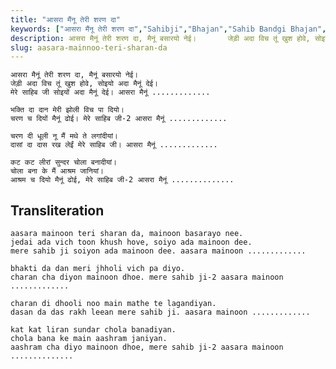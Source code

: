```yaml
---
title: "आसरा मैंनू तेरी शरण दा"
keywords: ["आसरा मैंनू तेरी शरण दा","Sahibji","Bhajan","Sahib Bandgi Bhajan","Sant Kabir Bhajan","bhajan lyrics","साहिब बंदगी भजन","भजन"]
description: आसरा मैनूं तेरी शरण दा, मैनूं बसारयो नेई।       जेड़ी अदा विच तूं खुश होवे, सोइयो अदा मैनूं देई।       मेरे साहिब जी सोइयों अदा मैनूं देई। आसरा मैनू
slug: aasara-mainnoo-teri-sharan-da
---
```


  
    आसरा मैनूं तेरी शरण दा, मैनूं बसारयो नेई।  
    जेड़ी अदा विच तूं खुश होवे, सोइयो अदा मैनूं देई।  
    मेरे साहिब जी सोइयों अदा मैनूं देई। आसरा मैनूं .............  
  
    भक्ति दा दान मेरी झोली विच पा दियो।  
    चरण च दियों मैनूं ढोई। मेरे साहिब जी-2 आसरा मैनूं .............  
  
    चरण दी धूली नू मैं मथे ते लगांदीयां।   
    दासां दा दास रख लेईं मेरे साहिब जी। आसरा मैनूं .............  
  
    कट कट लीरां सुन्दर चोला बनादीयां।  
    चोला बना के मैं आश्रम जानियां।  
    आश्रम च दियो मैनूं ढोई, मेरे साहिब जी-2 आसरा मैनूं ..............  


## Transliteration

  
    aasara mainoon teri sharan da, mainoon basarayo nee.  
    jedai ada vich toon khush hove, soiyo ada mainoon dee.  
    mere sahib ji soiyon ada mainoon dee. aasara mainoon .............  
  
    bhakti da dan meri jhholi vich pa diyo.  
    charan cha diyon mainoon dhoe. mere sahib ji-2 aasara mainoon .............  
  
    charan di dhooli noo main mathe te lagandiyan.   
    dasan da das rakh leean mere sahib ji. aasara mainoon .............  
  
    kat kat liran sundar chola banadiyan.  
    chola bana ke main aashram janiyan.  
    aashram cha diyo mainoon dhoe, mere sahib ji-2 aasara mainoon ..............  

  